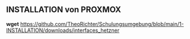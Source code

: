 ## INSTALLATION von PROXMOX

__wget__ https://github.com/TheoRichter/Schulungsumgebung/blob/main/1-INSTALLATION/downloads/interfaces_hetzner